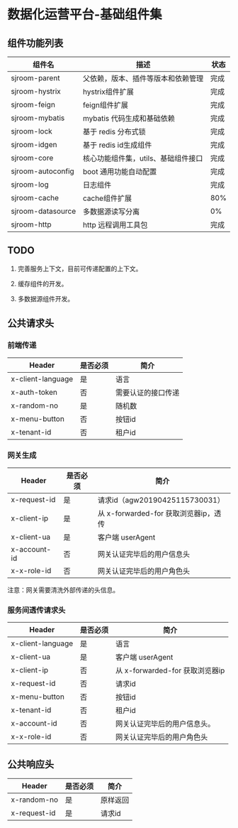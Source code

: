 # 数据化运营平台-基础组件集

## 组件功能列表

| 组件名                   | 描述                                | 状态    |
| ------------------------ | ----------------------------------- | ------- |
| sjroom-parent     | 父依赖，版本、插件等版本和依赖管理  | 完成    |
| sjroom-hystrix    | hystrix组件扩展                     | 完成    |
| sjroom-feign      | feign组件扩展                       | 完成    |
| sjroom-mybatis    | mybatis 代码生成和基础依赖          | 完成    |
| sjroom-lock       | 基于 redis 分布式锁                 | 完成    |
| sjroom-idgen      | 基于 redis id生成组件               | 完成    |
| sjroom-core       | 核心功能组件集，utils、基础组件接口 | 完成 |
| sjroom-autoconfig | boot 通用功能自动配置               | 完成 |
| sjroom-log        | 日志组件                            | 完成 |
| sjroom-cache      | cache组件扩展                       | 80%     |
| sjroom-datasource | 多数据源读写分离                    | 0%      |
| sjroom-http | http 远程调用工具包                    | 完成      |

## TODO

1. 完善服务上下文，目前可传递配置的上下文。

2. 缓存组件的开发。

3. 多数据源组件开发。

## 公共请求头

### 前端传递

| Header            | 是否必须 | 简介               |
| ----------------- | -------- | ------------------ |
| x-client-language | 是       | 语言               |
| x-auth-token      | 否       | 需要认证的接口传递 |
| x-random-no       | 是       | 随机数             |
| x-menu-button     | 否       | 按钮id             |
| x-tenant-id       | 否       | 租户id             |

### 网关生成

| Header       | 是否必须 | 简介                                  |
| ------------ | -------- | ------------------------------------- |
| x-request-id | 是       | 请求id（agw20190425115730031）        |
| x-client-ip  | 是       | 从 x-forwarded-for 获取浏览器ip，透传 |
| x-client-ua  | 是       | 客户端 userAgent                      |
| x-account-id | 否       | 网关认证完毕后的用户信息头            |
| x-x-role-id | 否       | 网关认证完毕后的用户角色头            |


注意：网关需要清洗外部传递的头信息。

### 服务间透传请求头

| Header            | 是否必须 | 简介                            |
| ----------------- | -------- | ------------------------------- |
| x-client-language | 是       | 语言                            |
| x-client-ua       | 是       | 客户端 userAgent                |
| x-client-ip       | 否       | 从 x-forwarded-for 获取浏览器ip |
| x-request-id      | 否       | 请求id                          |
| x-menu-button     | 否       | 按钮id                          |
| x-tenant-id       | 否       | 租户id                          |
| x-account-id      | 否       | 网关认证完毕后的用户信息头。    |
| x-x-role-id | 否       | 网关认证完毕后的用户角色头            |

## 公共响应头

| Header       | 是否必须 | 简介     |
| ------------ | -------- | -------- |
| x-random-no  | 是       | 原样返回 |
| x-request-id | 是       | 请求id   |

